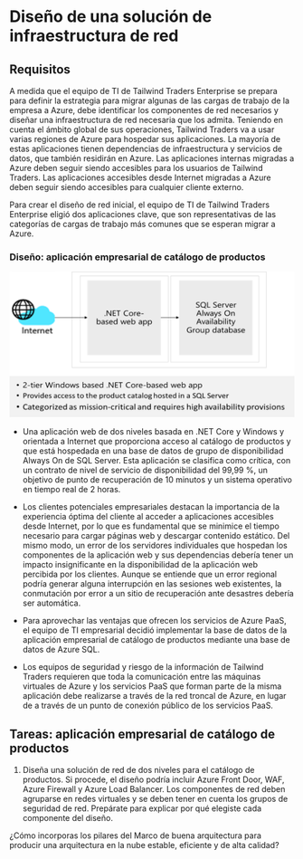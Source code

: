 
# Diseño de una solución de infraestructura de red  

## Requisitos

A medida que el equipo de TI de Tailwind Traders Enterprise se prepara para definir la estrategia para migrar algunas de las cargas de trabajo de la empresa a Azure, debe identificar los componentes de red necesarios y diseñar una infraestructura de red necesaria que los admita. Teniendo en cuenta el ámbito global de sus operaciones, Tailwind Traders va a usar varias regiones de Azure para hospedar sus aplicaciones. La mayoría de estas aplicaciones tienen dependencias de infraestructura y servicios de datos, que también residirán en Azure. Las aplicaciones internas migradas a Azure deben seguir siendo accesibles para los usuarios de Tailwind Traders. Las aplicaciones accesibles desde Internet migradas a Azure deben seguir siendo accesibles para cualquier cliente externo. 

Para crear el diseño de red inicial, el equipo de TI de Tailwind Traders Enterprise eligió dos aplicaciones clave, que son representativas de las categorías de cargas de trabajo más comunes que se esperan migrar a Azure.  

### Diseño: aplicación empresarial de catálogo de productos

![Arquitectura del catálogo de productos](media/catalog.png)

- Una aplicación web de dos niveles basada en .NET Core y Windows y orientada a Internet que proporciona acceso al catálogo de productos y que está hospedada en una base de datos de grupo de disponibilidad Always On de SQL Server. Esta aplicación se clasifica como crítica, con un contrato de nivel de servicio de disponibilidad del 99,99 %, un objetivo de punto de recuperación de 10 minutos y un sistema operativo en tiempo real de 2 horas. 

-   Los clientes potenciales empresariales destacan la importancia de la experiencia óptima del cliente al acceder a aplicaciones accesibles desde Internet, por lo que es fundamental que se minimice el tiempo necesario para cargar páginas web y descargar contenido estático. Del mismo modo, un error de los servidores individuales que hospedan los componentes de la aplicación web y sus dependencias debería tener un impacto insignificante en la disponibilidad de la aplicación web percibida por los clientes. Aunque se entiende que un error regional podría generar alguna interrupción en las sesiones web existentes, la conmutación por error a un sitio de recuperación ante desastres debería ser automática.

- Para aprovechar las ventajas que ofrecen los servicios de Azure PaaS, el equipo de TI empresarial decidió implementar la base de datos de la aplicación empresarial de catálogo de productos mediante una base de datos de Azure SQL. 

- Los equipos de seguridad y riesgo de la información de Tailwind Traders requieren que toda la comunicación entre las máquinas virtuales de Azure y los servicios PaaS que forman parte de la misma aplicación debe realizarse a través de la red troncal de Azure, en lugar de a través de un punto de conexión público de los servicios PaaS. 

## Tareas: aplicación empresarial de catálogo de productos

1. Diseña una solución de red de dos niveles para el catálogo de productos. Si procede, el diseño podría incluir Azure Front Door, WAF, Azure Firewall y Azure Load Balancer. Los componentes de red deben agruparse en redes virtuales y se deben tener en cuenta los grupos de seguridad de red. Prepárate para explicar por qué elegiste cada componente del diseño. 

¿Cómo incorporas los pilares del Marco de buena arquitectura para producir una arquitectura en la nube estable, eficiente y de alta calidad?

